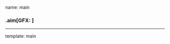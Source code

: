 name: main

### .aim[GFX: ]
<style>
.aim {
font-size: .75em;
border-bottom: 1px solid lightgray;
margin: 1px;
}
.remark-inline-code {
  background-color: lightgray;
  border-radius: 3px;
  padding-left: 2px;
  padding-right: 2px;
}
/*h4 {font-size: 1.5em}*/
</style>

---
template: main
